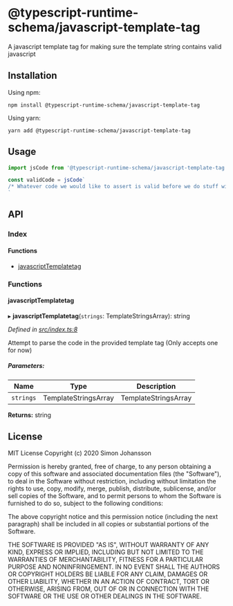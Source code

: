 # @typescript-runtime-schema/javascript-template-tag
A javascript template tag for making sure the template string contains valid javascript

## Installation
Using npm:
```
npm install @typescript-runtime-schema/javascript-template-tag
```
Using yarn:
```
yarn add @typescript-runtime-schema/javascript-template-tag
```
## Usage
```ts
import jsCode from '@typescript-runtime-schema/javascript-template-tag'

const validCode = jsCode`
/* Whatever code we would like to assert is valid before we do stuff with it */
`
```

## API

### Index

#### Functions

* [javascriptTemplatetag](README.md#javascripttemplatetag)

### Functions

#### javascriptTemplatetag

▸ **javascriptTemplatetag**(`strings`: TemplateStringsArray): string

*Defined in [src/index.ts:8](https://github.com/simonlovesyou/typescript-schema/blob/9013522/packages/javascript-template-tag/src/index.ts#L8)*

Attempt to parse the code in the provided template tag (Only accepts one for now)

##### Parameters:

Name | Type | Description |
------ | ------ | ------ |
`strings` | TemplateStringsArray | TemplateStringsArray |

**Returns:** string

## License
MIT License Copyright (c) 2020 Simon Johansson

Permission is hereby granted, free of charge, to any person obtaining a copy of this software and associated documentation files (the "Software"), to deal in the Software without restriction, including without limitation the rights to use, copy, modify, merge, publish, distribute, sublicense, and/or sell copies of the Software, and to permit persons to whom the Software is furnished to do so, subject to the following conditions:

The above copyright notice and this permission notice (including the next paragraph) shall be included in all copies or substantial portions of the Software.

THE SOFTWARE IS PROVIDED "AS IS", WITHOUT WARRANTY OF ANY KIND, EXPRESS OR IMPLIED, INCLUDING BUT NOT LIMITED TO THE WARRANTIES OF MERCHANTABILITY, FITNESS FOR A PARTICULAR PURPOSE AND NONINFRINGEMENT. IN NO EVENT SHALL THE AUTHORS OR COPYRIGHT HOLDERS BE LIABLE FOR ANY CLAIM, DAMAGES OR OTHER LIABILITY, WHETHER IN AN ACTION OF CONTRACT, TORT OR OTHERWISE, ARISING FROM, OUT OF OR IN CONNECTION WITH THE SOFTWARE OR THE USE OR OTHER DEALINGS IN THE SOFTWARE.